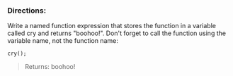 <h3>Directions:</h3>
Write a named function expression that stores the function in a variable called cry and returns "boohoo!". Don't forget to call the function using the variable name, not the function name:

<code>cry();</code>

<blockquote>Returns: boohoo!</blockquote>
